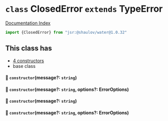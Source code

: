 # `class` ClosedError `extends` TypeError

[Documentation Index](../README.md)

```ts
import {ClosedError} from "jsr:@shaulov/water@1.0.32"
```

## This class has

- [4 constructors](#-constructormessage-string)
- base class


#### 🔧 `constructor`(message?: `string`)



#### 🔧 `constructor`(message?: `string`, options?: ErrorOptions)



#### 🔧 `constructor`(message?: `string`)



#### 🔧 `constructor`(message?: `string`, options?: ErrorOptions)




